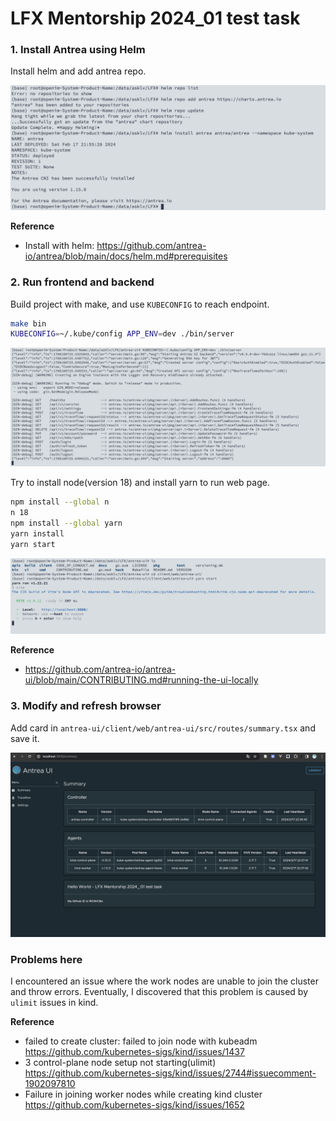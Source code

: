 # LFX Mentorship 2024_01 test task

### 1. Install Antrea using Helm

Install helm and add antrea repo.

![Install with helm](./01_install_with_helm.png)

**Reference**
- Install with helm: https://github.com/antrea-io/antrea/blob/main/docs/helm.md#prerequisites

### 2. Run frontend and backend

Build project with make, and use `KUBECONFIG` to reach endpoint.

```bash
make bin
KUBECONFIG=~/.kube/config APP_ENV=dev ./bin/server
```

![Run backend](./02_run_backend.png)

Try to install node(version 18) and install yarn to run web page.

```bash
npm install --global n
n 18
npm install --global yarn
yarn install
yarn start
```

![Run frontend](./03_run_frontend.png)

**Reference**
- https://github.com/antrea-io/antrea-ui/blob/main/CONTRIBUTING.md#running-the-ui-locally

### 3. Modify and refresh browser

Add card in `antrea-ui/client/web/antrea-ui/src/routes/summary.tsx` and save it.

![Refresh](./04_preview.png)

### Problems here

I encountered an issue where the work nodes are unable to join the cluster and throw errors. Eventually, I discovered that this problem is caused by `ulimit` issues in kind.

**Reference**
- failed to create cluster: failed to join node with kubeadm https://github.com/kubernetes-sigs/kind/issues/1437
- 3 control-plane node setup not starting(ulimit) https://github.com/kubernetes-sigs/kind/issues/2744#issuecomment-1902097810
- Failure in joining worker nodes while creating kind cluster https://github.com/kubernetes-sigs/kind/issues/1652
